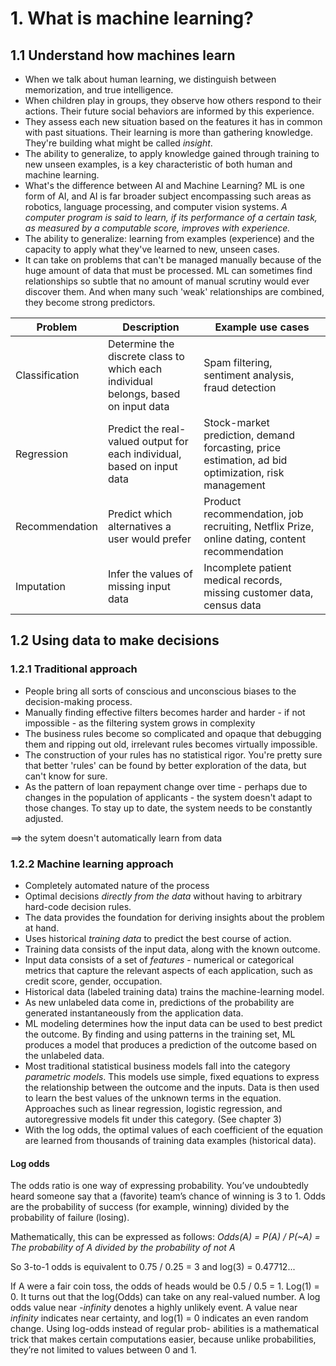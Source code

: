# 1. What is machine learning?

## 1.1 Understand how machines learn
- When we talk about human learning, we distinguish between memorization, and true intelligence.
- When children play in groups, they observe how others respond to their actions. Their future social behaviors are informed by this experience.
- They assess each new situation based on the features it has in common with past situations. Their learning is more than gathering knowledge. They're building what might be called *insight*.
- The ability to generalize, to apply knowledge gained through training to new unseen examples, is a key characteristic of both human and machine learning.
- What's the difference between AI and Machine Learning? ML is one form of AI, and AI is far broader subject encompassing such areas as robotics, language processing, and computer vision systems. *A computer program is said to learn, if its performance of a certain task, as measured by a computable score, improves with experience.*
- The ability to generalize: learning from examples (experience) and the capacity to apply what they've learned to new, unseen cases.
- It can take on problems that can't be managed manually because of the huge amount of data that must be processed. ML can sometimes find relationships so subtle that no amount of manual scrutiny would ever discover them. And when many such 'weak' relationships are combined, they become strong predictors.

Problem | Description | Example use cases
--- | --- | ---
Classification | Determine the discrete class to which each individual belongs, based on input data | Spam filtering, sentiment analysis, fraud detection
Regression | Predict the real-valued output for each individual, based on input data | Stock-market prediction, demand forcasting, price estimation, ad bid optimization, risk management
Recommendation | Predict which alternatives a user would prefer | Product recommendation, job recruiting, Netflix Prize, online dating, content recommendation
Imputation | Infer the values of missing input data | Incomplete patient medical records, missing customer data, census data

## 1.2 Using data to make decisions
### 1.2.1 Traditional approach
- People bring all sorts of conscious and unconscious biases to the decision-making process.
- Manually finding effective filters becomes harder and harder - if not impossible - as the filtering system grows in complexity
- The business rules become so complicated and opaque that debugging them and ripping out old, irrelevant rules becomes virtually impossible.
- The construction of your rules has no statistical rigor. You're pretty sure that better 'rules' can be found by better exploration of the data, but can't know for sure.
- As the pattern of loan repayment change over time - perhaps due to changes in the population of applicants - the system doesn't adapt to those changes. To stay up to date, the system needs to be constantly  adjusted.

==> the sytem doesn't automatically learn from data

### 1.2.2 Machine learning approach
- Completely automated nature of the process
- Optimal decisions *directly from the data* without having to arbitrary hard-code decision rules.
- The data provides the foundation for deriving insights about the problem at hand.
- Uses historical *training data* to predict the best course of action.
- Training data consists of the input data, along with the known outcome.
- Input data consists of a set of *features* - numerical or categorical metrics that capture the relevant aspects of each application, such as credit score, gender, occupation.
- Historical data (labeled training data) trains the machine-learning model.
- As new unlabeled data come in, predictions of the probability are generated instantaneously from the application data.
- ML modeling determines how the input data can be used to best predict the outcome. By finding and using patterns in the training set, ML produces a model that produces a prediction of the outcome based on the unlabeled data.
- Most traditional statistical business models fall into the category *parametric models*. This models use simple, fixed equations to express the relationship between the outcome and the inputs. Data is then used to learn the best values of the unknown terms in the equation. Approaches such as linear regression, logistic regression, and autoregressive models fit under this category. (See chapter 3)
- With the log odds, the optimal values of each coefficient of the equation are learned from thousands of training data examples (historical data).

#### Log odds
The odds ratio is one way of expressing probability. You’ve undoubtedly heard someone say that a (favorite) team’s chance of winning is 3 to 1. Odds are the probability of success (for example, winning) divided by the probability of failure (losing).

Mathematically, this can be expressed as follows:
*Odds(A) = P(A) / P(~A) = The probability of A divided by the probability of not A*

So 3-to-1 odds is equivalent to 0.75 / 0.25 = 3 and log(3) = 0.47712...

If A were a fair coin toss, the odds of heads would be 0.5 / 0.5 = 1. Log(1) = 0. It turns out that the log(Odds) can take on any real-valued number. A log odds value near *-infinity* denotes a highly unlikely event. A value near *infinity* indicates near certainty, and log(1) = 0 indicates an even random change. Using log-odds instead of regular prob- abilities is a mathematical trick that makes certain computations easier, because unlike probabilities, they’re not limited to values between 0 and 1.

